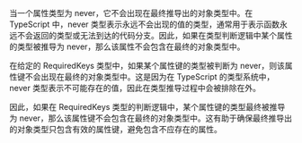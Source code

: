 当一个属性类型为 never，它不会出现在最终推导出的对象类型中。在 TypeScript 中，never 类型表示永远不会出现的值的类型，通常用于表示函数永远不会返回的类型或无法到达的代码分支。因此，如果在类型判断逻辑中某个属性的类型被推导为 never，那么该属性不会包含在最终的对象类型中。

在给定的 RequiredKeys<T> 类型中，如果某个属性键的类型被判断为 never，则该属性键不会出现在最终的对象类型中。这是因为在 TypeScript 的类型系统中，never 类型表示不可能存在的值，因此在类型推导过程中会被排除在外。

因此，如果在 RequiredKeys<T> 类型的判断逻辑中，某个属性键的类型最终被推导为 never，那么该属性键不会包含在最终的对象类型中。这有助于确保最终推导出的对象类型只包含有效的属性键，避免包含不应存在的属性。